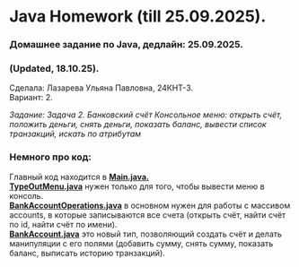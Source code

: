 # Java Homework (till 25.09.2025).
### Домашнее задание по Java, дедлайн: 25.09.2025.
### (Updated, 18.10.25).

Сделала: Лазарева Ульяна Павловна, 24КНТ-3.  
Вариант: 2.  

*Задание: Задача 2. Банковский счёт
Консольное меню: открыть счёт, положить деньги, снять деньги, показать баланс, вывести список транзакций, искать по атрибутам*

### Немного про код:
Главный код находится в [**Main.java.**](Main.java)  
[**TypeOutMenu.java**](TypeOutMenu.java) нужен только для того, чтобы вывести меню в консоль.  
[**BankAccountOperations.java**](BankAccountOperations.java) в основном нужен для работы с массивом accounts, в которые записываются все счета (открыть счёт, найти счёт по id, найти счёт по имени).  
[**BankAccount.java**](BankAccount.java) это новый тип, позволяющий создать счёт и делать манипуляции с его полями (добавить сумму, снять сумму, показать баланс, выписать историю транзакций).  
